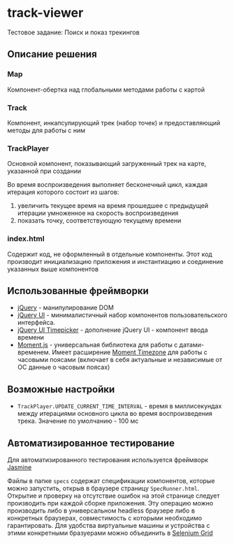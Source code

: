 # track-viewer
Тестовое задание: Поиск и показ трекингов

## Описание решения

### Map
Компонент-обертка над глобальными методами работы с картой

### Track
Компонент, инкапсулирующий трек (набор точек) и  предоставляющий методы для работы с ним

### TrackPlayer
Основной компонент, показывающий загруженный трек на карте, указанной при создании

Во время воспроизведения выполняет бесконечный цикл, каждая итерация которого состоит из шагов: 

1. увеличить текущее время на время прошедшее с предыдущей итерации умноженное на скорость воспроизведения
2. показать точку, соответствующую текущему времени

### index.html
Содержит код, не оформленный в отдельные компоненты. Этот код производит инициализацию приложения и инстантиацию и соединение указанных выше компонентов

## Использованные фреймворки

- [jQuery](https://jquery.com/) - манипулирование DOM
- [jQuery UI](http://jqueryui.com/) - минималистичный набор компонентов пользовательского интерфейса.
- [jQuery UI Timepicker](http://trentrichardson.com/examples/timepicker/) - дополнение jQuery UI - компонент ввода времени
- [Moment.js](http://momentjs.com/) - универсальная библиотека для работы с датами-временем. Имеет расширение [Moment Timezone](http://momentjs.com/timezone/) для работы с часовыми поясами (включает в себя актуальные и независимые от ОС данные о часовым поясах) 

## Возможные настройки

 - `TrackPlayer.UPDATE_CURRENT_TIME_INTERVAL` - время в миллисекундах между итерациями основного цикла во время воспроизведения трека. Значение по умолчанию - 100 мс

## Автоматизированное тестирование

Для автоматизированного тестирования используется фреймворк [Jasmine](http://jasmine.github.io/)

Файлы в папке `specs` содержат спецификации компонентов, которые можно запустить, открыв в браузере страницу `SpecRunner.html`. Открытие и проверку на отсутствие ошибок на этой странице следует производить  при каждой сборке приложения. Эту операцию можно производить либо в универсальном headless браузере либо в конкретных браузерах, совместимость с которыми необходимо гарантировать. Для удобства виртуальные машины и устройства с этими конкретными бразуерами можно объединить в [Selenium Grid](https://github.com/SeleniumHQ/selenium/wiki/Grid2)
